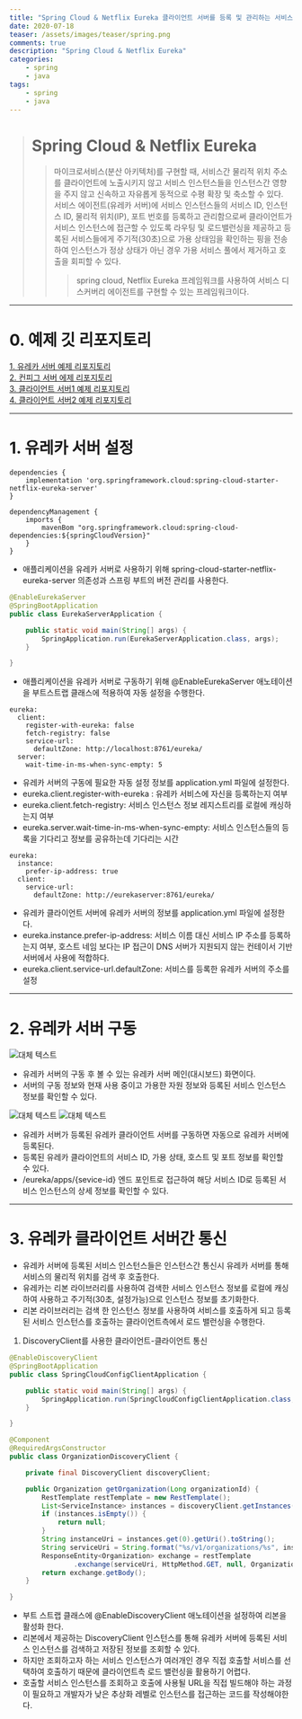 ```yaml
---
title: "Spring Cloud & Netflix Eureka 클라이언트 서버를 등록 및 관리하는 서비스 디스커버리 에이전트 구현하기"
date: 2020-07-18
teaser: /assets/images/teaser/spring.png
comments: true
description: "Spring Cloud & Netflix Eureka"
categories: 
    - spring
    - java
tags:
    - spring
    - java
---
```


> # __Spring Cloud & Netflix Eureka__
>> 마이크로서비스(분산 아키텍처)를 구현할 때, 서비스간 물리적 위치 주소를 클라이언트에 노출시키지 않고
>> 서비스 인스턴스들을 인스턴스간 영향을 주지 않고 신속하고 자유롭게 동적으로 수평 확장 및 축소할 수 있다.
>> 서비스 에이전트(유레카 서버)에 서비스 인스턴스들의 서비스 ID, 인스턴스 ID, 물리적 위치(IP), 포트 번호를 등록하고
>> 관리함으로써 클라이언트가 서비스 인스턴스에 접근할 수 있도록 라우팅 및 로드밸런싱을 제공하고 등록된 서비스들에게
>> 주기적(30초)으로 가용 상태임을 확인하는 핑을 전송하여 인스턴스가 정상 상태가 아닌 경우 가용 서비스 풀에서 제거하고 호출을 회피할 수 있다.
>>> spring cloud, Netflix Eureka 프레임워크를 사용하여 서비스 디스커버리 에이전트를 구현할 수 있는 프레임워크이다.

___
# __0\. 예제 깃 리포지토리__
[1. 유레카 서버 예제 리포지토리](https://github.com/nmrhtn7898/eureka-server)  
[2. 컨피그 서버 에제 리포지토리](https://github.com/nmrhtn7898/config-server)  
[3. 클라이언트 서버1 예제 리포지토리](https://github.com/nmrhtn7898/config-client-example)  
[4. 클라이언트 서버2 예제 리포지토리](https://github.com/nmrhtn7898/eureka-client-example)  

___
# __1\. 유레카 서버 설정__

```
dependencies {
    implementation 'org.springframework.cloud:spring-cloud-starter-netflix-eureka-server'
}

dependencyManagement {
    imports {
        mavenBom "org.springframework.cloud:spring-cloud-dependencies:${springCloudVersion}"
    }
}
```

* 애플리케이션을 유레카 서버로 사용하기 위해 spring-cloud-starter-netflix-eureka-server 의존성과 스프링 부트의 버전 관리를 사용한다.

```java
@EnableEurekaServer
@SpringBootApplication
public class EurekaServerApplication {

    public static void main(String[] args) {
        SpringApplication.run(EurekaServerApplication.class, args);
    }

}
```

* 애플리케이션을 유레카 서버로 구동하기 위해 @EnableEurekaServer 애노테이션을 부트스트랩 클래스에 적용하여 자동 설정을 수행한다.

```
eureka:
  client:
    register-with-eureka: false
    fetch-registry: false
    service-url:
      defaultZone: http://localhost:8761/eureka/
  server:
    wait-time-in-ms-when-sync-empty: 5
```

* 유레카 서버의 구동에 필요한 자동 설정 정보를 application.yml 파일에 설정한다.
* eureka.client.register-with-eureka : 유레카 서비스에 자신을 등록하는지 여부
* eureka.client.fetch-registry: 서비스 인스턴스 정보 레지스트리를 로컬에 캐싱하는지 여부
* eureka.server.wait-time-in-ms-when-sync-empty: 서비스 인스턴스들의 등록을 기다리고 정보를 공유하는데 기다리는 시간

```
eureka:
  instance:
    prefer-ip-address: true
  client:
    service-url:
      defaultZone: http://eurekaserver:8761/eureka/
```

* 유레카 클라이언트 서버에 유레카 서버의 정보를 application.yml 파일에 설정한다.
* eureka.instance.prefer-ip-address: 서비스 이름 대신 서비스 IP 주소를 등록하는지 여부, 호스트 네임 보다는 IP 접근이 DNS 서버가 지원되지 않는 컨테이서 기반 서버에서 사용에 적합하다.
* eureka.client.service-url.defaultZone: 서비스를 등록한 유레카 서버의 주소를 설정

___
# __2\. 유레카 서버 구동__
 
![대체 텍스트]()

* 유레카 서버의 구동 후 볼 수 있는 유레카 서버 메인(대시보드) 화면이다.
* 서버의 구동 정보와 현재 사용 중이고 가용한 자원 정보와 등록된 서비스 인스턴스 정보를 확인할 수 있다.

![대체 텍스트]()
![대체 텍스트]()

* 유레카 서버가 등록된 유레카 클라이언트 서버를 구동하면 자동으로 유레카 서버에 등록된다.
* 등록된 유레카 클라이언트의 서비스 ID, 가용 상태, 호스트 및 포트 정보를 확인할 수 있다.
* /eureka/apps/{sevice-id} 엔드 포인트로 접근하여 해당 서비스 ID로 등록된 서비스 인스턴스의 상세 정보를 확인할 수 있다.

___
# __3\. 유레카 클라이언트 서버간 통신__

* 유레카 서버에 등록된 서비스 인스턴스들은 인스턴스간 통신시 유레카 서버를 통해 서비스의 물리적 위치를 검색 후 호출한다.
* 유레카는 리본 라이브러리를 사용하여 검색한 서비스 인스턴스 정보를 로컬에 캐싱하여 사용하고 주기적(30초, 설정가능)으로 인스턴스 정보를 초기화한다.
* 리본 라이브러리는 검색 한 인스턴스 정보를 사용하여 서비스를 호출하게 되고 등록된 서비스 인스턴스를 호출하는 클라이언트측에서 로드 밸런싱을 수행한다.

1. DiscoveryClient를 사용한 클라이언트-클라이언트 통신

```java
@EnableDiscoveryClient
@SpringBootApplication
public class SpringCloudConfigClientApplication {

    public static void main(String[] args) {
        SpringApplication.run(SpringCloudConfigClientApplication.class, args);
    }

}

@Component
@RequiredArgsConstructor
public class OrganizationDiscoveryClient {

    private final DiscoveryClient discoveryClient;

    public Organization getOrganization(Long organizationId) {
        RestTemplate restTemplate = new RestTemplate();
        List<ServiceInstance> instances = discoveryClient.getInstances("testservice2");
        if (instances.isEmpty()) {
            return null;
        }
        String instanceUri = instances.get(0).getUri().toString();
        String serviceUri = String.format("%s/v1/organizations/%s", instanceUri, organizationId);
        ResponseEntity<Organization> exchange = restTemplate
                .exchange(serviceUri, HttpMethod.GET, null, Organization.class, organizationId);
        return exchange.getBody();
    }

}
```

* 부트 스트랩 클래스에 @EnableDiscoveryClient 애노테이션을 설정하여 리본을 활성화 한다.
* 리본에서 제공하는 DiscoveryClient 인스턴스를 통해 유레카 서버에 등록된 서비스 인스턴스를 검색하고 저장된 정보를 조회할 수 있다.
* 하지만 조회하고자 하는 서비스 인스턴스가 여러개인 경우 직접 호출할 서비스를 선택하여 호출하기 때문에 클라이언트측 로드 밸런싱을 활용하기 어렵다.
* 호출할 서비스 인스턴스를 조회하고 호출에 사용될 URL을 직접 빌드해야 하는 과정이 필요하고 개발자가 낮은 추상화 레벨로 인스턴스를 접근하는 코드를 작성해야한다.  

 


